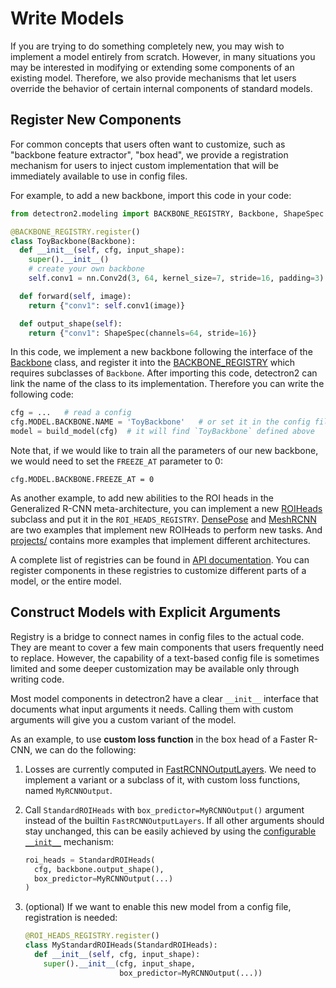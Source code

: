 # Write Models

If you are trying to do something completely new, you may wish to implement
a model entirely from scratch. However, in many situations you may
be interested in modifying or extending some components of an existing model.
Therefore, we also provide mechanisms that let users override the
behavior of certain internal components of standard models.


## Register New Components

For common concepts that users often want to customize, such as "backbone feature extractor", "box head",
we provide a registration mechanism for users to inject custom implementation that
will be immediately available to use in config files.

For example, to add a new backbone, import this code in your code:
```python
from detectron2.modeling import BACKBONE_REGISTRY, Backbone, ShapeSpec

@BACKBONE_REGISTRY.register()
class ToyBackbone(Backbone):
  def __init__(self, cfg, input_shape):
    super().__init__()
    # create your own backbone
    self.conv1 = nn.Conv2d(3, 64, kernel_size=7, stride=16, padding=3)

  def forward(self, image):
    return {"conv1": self.conv1(image)}

  def output_shape(self):
    return {"conv1": ShapeSpec(channels=64, stride=16)}
```

In this code, we implement a new backbone following the interface of the
[Backbone](../modules/modeling.html#detectron2.modeling.Backbone) class,
and register it into the [BACKBONE_REGISTRY](../modules/modeling.html#detectron2.modeling.BACKBONE_REGISTRY)
which requires subclasses of `Backbone`.
After importing this code, detectron2 can link the name of the class to its implementation. Therefore you can write the following code:

```python
cfg = ...   # read a config
cfg.MODEL.BACKBONE.NAME = 'ToyBackbone'   # or set it in the config file
model = build_model(cfg)  # it will find `ToyBackbone` defined above
```
Note that, if we would like to train all the parameters of our new backbone, we would need to set the `FREEZE_AT` parameter to 0:
```
cfg.MODEL.BACKBONE.FREEZE_AT = 0
```

As another example, to add new abilities to the ROI heads in the Generalized R-CNN meta-architecture,
you can implement a new
[ROIHeads](../modules/modeling.html#detectron2.modeling.ROIHeads) subclass and put it in the `ROI_HEADS_REGISTRY`.
[DensePose](../../projects/DensePose)
and [MeshRCNN](https://github.com/facebookresearch/meshrcnn)
are two examples that implement new ROIHeads to perform new tasks.
And [projects/](../../projects/)
contains more examples that implement different architectures.

A complete list of registries can be found in [API documentation](../modules/modeling.html#model-registries).
You can register components in these registries to customize different parts of a model, or the
entire model.

## Construct Models with Explicit Arguments

Registry is a bridge to connect names in config files to the actual code.
They are meant to cover a few main components that users frequently need to replace.
However, the capability of a text-based config file is sometimes limited and
some deeper customization may be available only through writing code.

Most model components in detectron2 have a clear `__init__` interface that documents
what input arguments it needs. Calling them with custom arguments will give you a custom variant
of the model.

As an example, to use __custom loss function__ in the box head of a Faster R-CNN, we can do the following:

1. Losses are currently computed in [FastRCNNOutputLayers](../modules/modeling.html#detectron2.modeling.FastRCNNOutputLayers).
   We need to implement a variant or a subclass of it, with custom loss functions, named  `MyRCNNOutput`.
2. Call `StandardROIHeads` with `box_predictor=MyRCNNOutput()` argument instead of the builtin `FastRCNNOutputLayers`.
   If all other arguments should stay unchanged, this can be easily achieved by using the [configurable `__init__`](../modules/config.html#detectron2.config.configurable) mechanism:

   ```python
   roi_heads = StandardROIHeads(
     cfg, backbone.output_shape(),
     box_predictor=MyRCNNOutput(...)
   )
   ```
3. (optional) If we want to enable this new model from a config file, registration is needed:
   ```python
   @ROI_HEADS_REGISTRY.register()
   class MyStandardROIHeads(StandardROIHeads):
     def __init__(self, cfg, input_shape):
       super().__init__(cfg, input_shape,
                        box_predictor=MyRCNNOutput(...))
   ```
